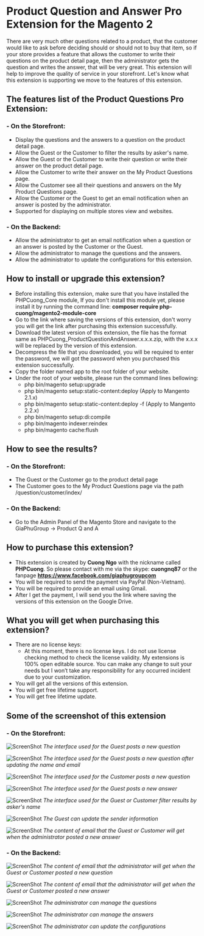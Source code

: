 # Product Question and Answer Pro Extension for the Magento 2
There are very much other questions related to a product, that the customer would like to ask before deciding should or should not to buy that item, so if your store provides a feature that allows the customer to write their questions on the product detail page, then the administrator gets the question and writes the answer, that will be very great. This extension will help to improve the quality of service in your storefront. Let's know what this extension is supporting we move to the features of this extension.

## The features list of the Product Questions Pro Extension:

### - On the Storefront:
 + Display the questions and the answers to a question on the product detail page.
 + Allow the Guest or the Customer to filter the results by asker's name.
 + Allow the Guest or the Customer to write their question or write their answer on the product detail page.
 + Allow the Customer to write their answer on the My Product Questions page.
 + Allow the Customer see all their questions and answers on the My Product Questions page.
 + Allow the Customer or the Guest to get an email notification when an answer is posted by the administrator.
 + Supported for displaying on multiple stores view and websites.

### - On the Backend:
 + Allow the administrator to get an email notification when a question or an answer is posted by the Customer or the Guest.
 + Allow the administrator to manage the questions and the answers.
 + Allow the administrator to update the configurations for this extension.

## How to install or upgrade this extension?
 + Before installing this extension, make sure that you have installed the PHPCuong_Core module, If you don't install this module yet, please install it by running the command line: **composer require php-cuong/magento2-module-core**
 + Go to the link where saving the versions of this extension, don't worry you will get the link after purchasing this extension successfully.
 + Download the latest version of this extension, the file has the format same as PHPCuong_ProductQuestionAndAnswer.x.x.x.zip, with the x.x.x will be replaced by the version of this extension.
 + Decompress the file that you downloaded, you will be required to enter the password, we will got the password when you purchased this extension successfully.
 + Copy the folder named app to the root folder of your website.
 + Under the root of your website, please run the command lines bellowing:
    - php bin/magento setup:upgrade
    - php bin/magento setup:static-content:deploy (Apply to Mangento 2.1.x)
    - php bin/magento setup:static-content:deploy -f (Apply to Mangento 2.2.x)
    - php bin/magento setup:di:compile
    - php bin/magento indexer:reindex
    - php bin/magento cache:flush

## How to see the results?

### - On the Storefront:
- The Guest or the Customer go to the product detail page
- The Customer goes to the My Product Questions page via the path /question/customer/index/

### - On the Backend:
- Go to the Admin Panel of the Magento Store and navigate to the GiaPhuGroup → Product Q and A

## How to purchase this extension?
- This extension is created by **Cuong Ngo** with the nickname called **PHPCuong**. So please contact with me via the skype: **cuongnq87** or the fanpage **https://www.facebook.com/giaphugroupcom**
- You will be required to send the payment via PayPal (Non-Vietnam).
- You will be required to provide an email using Gmail.
- After I get the payment, I will send you the link where saving the versions of this extension on the Google Drive.

## What you will get when purchasing this extension?
- There are no license keys:
    + At this moment, there is no license keys. I do not use license checking method to check the license validity. My extensions is 100% open editable source. You can make any change to suit your needs but I won’t take any responsibility for any occurred incident due to your customization.
- You will get all the versions of this extension.
- You will get free lifetime support.
- You will get free lifetime update.

## Some of the screenshot of this extension

### - On the Storefront:

![ScreenShot](https://github.com/php-cuong/magento2-product-question-and-answer-pro/blob/master/Screenshot/the-guest-write-a-new-question.png)
*The interface used for the Guest posts a new question*

![ScreenShot](https://github.com/php-cuong/magento2-product-question-and-answer-pro/blob/master/Screenshot/the-guest-write-a-new-question-2.png)
*The interface used for the Guest posts a new question after updating the name and email*

![ScreenShot](https://github.com/php-cuong/magento2-product-question-and-answer-pro/blob/master/Screenshot/the-customer-write-a-new-question.png)
*The interface used for the Customer posts a new question*

![ScreenShot](https://github.com/php-cuong/magento2-product-question-and-answer-pro/blob/master/Screenshot/the-guest-writes-an-answer.png)
*The interface used for the Guest posts a new answer*

![ScreenShot](https://github.com/php-cuong/magento2-product-question-and-answer-pro/blob/master/Screenshot/filtering-the-results-by-asker-name.png)
*The interface used for the Guest or Customer filter results by asker's name*

![ScreenShot](https://github.com/php-cuong/magento2-product-question-and-answer-pro/blob/master/Screenshot/the-guest-edit-the-sender-information.png)
*The Guest can update the sender information*

![ScreenShot](https://github.com/php-cuong/magento2-product-question-and-answer-pro/blob/master/Screenshot/the-customer-or-guest-get-an-email-notification-from-administrator.png)
*The content of email that the Guest or Customer will get when the administrator posted a new answer*

### - On the Backend:

![ScreenShot](https://github.com/php-cuong/magento2-product-question-and-answer-pro/blob/master/Screenshot/the-administrator-get-an-email-notification-when-the-guest-or-customer-posted-a-new-question.png)
*The content of email that the administrator will get when the Guest or Customer posted a new question*

![ScreenShot](https://github.com/php-cuong/magento2-product-question-and-answer-pro/blob/master/Screenshot/the-administrator-gets-an-email-notification-when-the-guest-or-customer-posted-an-new-answer.png)
*The content of email that the administrator will get when the Guest or Customer posted a new answer*

![ScreenShot](https://github.com/php-cuong/magento2-product-question-and-answer-pro/blob/master/Screenshot/the-administrator-can-manage-the-questions.png)
*The administrator can manage the questions*

![ScreenShot](https://github.com/php-cuong/magento2-product-question-and-answer-pro/blob/master/Screenshot/the-administrator-can-manage-the-answers.png)
*The administrator can manage the answers*

![ScreenShot](https://github.com/php-cuong/magento2-product-question-and-answer-pro/blob/master/Screenshot/the-administrator-can-update-the-configurations.png)
*The administrator can update the configurations*
